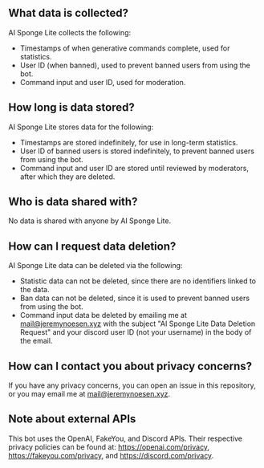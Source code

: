 ## What data is collected?

AI Sponge Lite collects the following:

- Timestamps of when generative commands complete, used for statistics.
- User ID (when banned), used to prevent banned users from using the bot.
- Command input and user ID, used for moderation.

## How long is data stored?

AI Sponge Lite stores data for the following:

- Timestamps are stored indefinitely, for use in long-term statistics.
- User ID of banned users is stored indefinitely, to prevent banned users from using the bot.
- Command input and user ID are stored until reviewed by moderators, after which they are deleted.

## Who is data shared with?

No data is shared with anyone by AI Sponge Lite.

## How can I request data deletion?

AI Sponge Lite data can be deleted via the following:

- Statistic data can not be deleted, since there are no identifiers linked to the data.
- Ban data can not be deleted, since it is used to prevent banned users from using the bot.
- Command input data be deleted by emailing me at [mail@jeremynoesen.xyz](mailto:mail@jeremynoesen.xyz) with the subject
  "AI Sponge Lite Data Deletion Request" and your discord user ID (not your username) in the body of the email.

## How can I contact you about privacy concerns?

If you have any privacy concerns, you can open an issue in this repository, or you may email me at
[mail@jeremynoesen.xyz](mailto:mail@jeremynoesen.xyz).

## Note about external APIs

This bot uses the OpenAI, FakeYou, and Discord APIs. Their respective privacy policies can be found at:
https://openai.com/privacy, https://fakeyou.com/privacy, and https://discord.com/privacy.